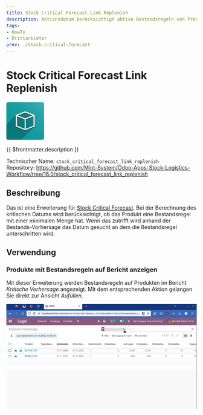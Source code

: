 ```yaml
---
title: Stock Critical Forecast Link Replenish
description: Aktionsdatum berücksichtigt aktive Bestandsregeln von Produkten.
tags:
- HowTo
- Drittanbieter
prev: ./stock-critical-forecast
---
```

# Stock Critical Forecast Link Replenish
![icon_oms_box](attachments/icon_oms_box.png)

{{ $frontmatter.description }}

Technischer Name: `stock_critical_forecast_link_replenish`\
Repository: <https://github.com/Mint-System/Odoo-Apps-Stock-Logistics-Workflow/tree/16.0/stock_critical_forecast_link_replenish>

## Beschreibung

Das ist eine Erweiterung für [Stock Critical Forecast](Stock%20Critical%20Forecast.md). Bei der Berechnung des kritischen Datums wird berücksichtigt, ob das Produkt eine Bestandsregel mit einer minimalen Menge hat. Wenn das zutrifft wird anhand der Bestands-Vorhersage das Datum gesucht an dem die Bestandsregel unterschritten wird.

## Verwendung

### Produkte mit Bestandsregeln auf Bericht anzeigen

Mit dieser Erweiterung werden Bestandsregeln auf Produkten im Bericht *Kritische Vorhersage* angezeigt. Mit dem entsprechenden Aktion gelangen Sie direkt zur Ansicht *Aufüllen*.

![Stock Critical Forecast Link Replenish](attachments/Stock%20Critical%20Forecast%20Link%20Replenish.gif)